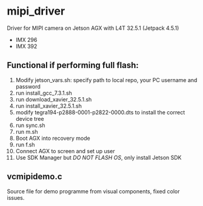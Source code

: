 # mipi_driver
Driver for MIPI camera on Jetson AGX with L4T 32.5.1 (Jetpack 4.5.1)
- IMX 296
- IMX 392

## Functional if performing full flash:
1.  Modify jetson_vars.sh: specify path to local repo, your PC username and password
2.  run install_gcc_7.3.1.sh
3.  run download_xavier_32.5.1.sh
4.  run install_xavier_32.5.1.sh
5.  modify tegra194-p2888-0001-p2822-0000.dts to install the correct device tree
6.  run sync.sh
7.  run m.sh
8.  Boot AGX into recovery mode
9.  run f.sh
10.  Connect AGX to screen and set up user
11.  Use SDK Manager but *DO NOT FLASH OS*, only install Jetson SDK

## vcmipidemo.c
Source file for demo programme from visual components, fixed color issues. 
